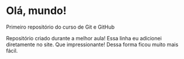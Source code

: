# Olá, mundo!
 Primeiro repositório do curso de Git e GitHub

 Repositório criado durante a melhor aula!
 Essa linha eu adicionei diretamente no site. Que impressionante!
Dessa forma ficou muito mais fácil. 
